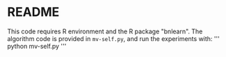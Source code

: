 # README

This code requires R environment and the R package "bnlearn". The algorithm code is provided in `mv-self.py`, and run the experiments with:
'''
python mv-self.py
'''

